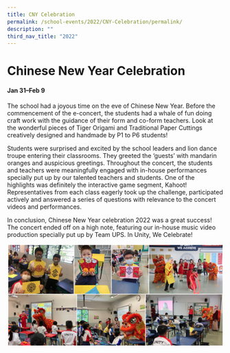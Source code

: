 ```yaml
---
title: CNY Celebration
permalink: /school-events/2022/CNY-Celebration/permalink/
description: ""
third_nav_title: "2022"
---
```

# Chinese New Year Celebration

#### Jan 31–Feb 9

The school had a joyous time on the eve of Chinese New Year. Before the commencement of the e-concert, the students had a whale of fun doing craft work with the guidance of their form and co-form teachers. Look at the wonderful pieces of Tiger Origami and Traditional Paper Cuttings creatively designed and handmade by P1 to P6 students! 

Students were surprised and excited by the school leaders and lion dance troupe entering their classrooms. They greeted the ‘guests’ with mandarin oranges and auspicious greetings. Throughout the concert, the students and teachers were meaningfully engaged with in-house performances specially put up by our talented teachers and students. One of the highlights was definitely the interactive game segment, Kahoot! Representatives from each class eagerly took up the challenge, participated actively and answered a series of questions with relevance to the concert videos and performances. 

In conclusion, Chinese New Year celebration 2022 was a great success! The concert ended off on a high note, featuring our in-house music video production specially put up by Team UPS. In Unity, We Celebrate!

![](/images/CNY.png)
